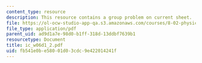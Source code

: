 ```yaml
---
content_type: resource
description: This resource contains a group problem on current sheet.
file: https://ol-ocw-studio-app-qa.s3.amazonaws.com/courses/8-02-physics-ii-electricity-and-magnetism-spring-2007/fb541e0be58001d03cdc9e422014241f_ic_w06d1_2.pdf
file_type: application/pdf
parent_uid: ad9d1a7e-98d0-b1ff-318d-13ddbf7639b1
resourcetype: Document
title: ic_w06d1_2.pdf
uid: fb541e0b-e580-01d0-3cdc-9e422014241f
---
```

